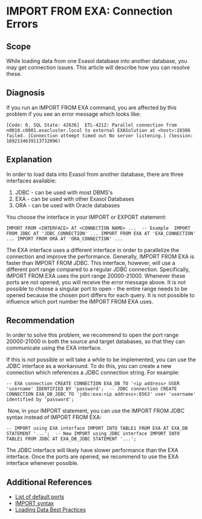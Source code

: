 # IMPORT FROM EXA: Connection Errors 
## Scope

While loading data from one Exasol database into another database, you may get connection issues. This article will describe how you can resolve these.

## Diagnosis

If you run an IMPORT FROM EXA command, you are affected by this problem if you see an error message which looks like:


```markup
[Code: 0, SQL State: 42636]  ETL-4212: Parallel connection from n0010.c0001.exacluster.local to external EXASolution at <host>:20386 failed. [Connection attempt timed out No server listening.] (Session: 1692134639113732096)
```
## Explanation

In order to load data into Exasol from another database, there are three interfaces available:

1. JDBC - can be used with most DBMS's
2. EXA - can be used with other Exasol Databases
3. ORA - can be used with Oracle databases

You choose the interface in your IMPORT or EXPORT statement:


```markup
IMPORT FROM <INTERFACE> AT <CONNECTION NAME> ...  -- Example  IMPORT FROM JDBC AT 'JDBC_CONNECTION' ... IMPORT FROM EXA AT 'EXA_CONNECTION' ... IMPORT FROM ORA AT 'ORA_CONNECTION' ...
```
The EXA interface uses a different interface in order to parallelize the connection and improve the performance. Generally, IMPORT FROM EXA is faster than IMPORT FROM JDBC. This interface, however, will use a different port range compared to a regular JDBC connection. Specifically, IMPORT FROM EXA uses the port range 20000-21000. Whenever these ports are not opened, you will receive the error message above. It is not possible to choose a singular port to open - the entire range needs to be opened because the chosen port differs for each query. It is not possible to influence which port number the IMPORT FROM EXA uses. 

## Recommendation

In order to solve this problem, we recommend to open the port range 20000-21000 in both the source and target databases, so that they can communicate using the EXA interface.

If this is not possible or will take a while to be implemented, you can use the JDBC interface as a workaround. To do this, you can create a new connection which references a JDBC connection string. For example:


```markup
-- EXA connection CREATE CONNECTION EXA_DB TO '<ip address> USER 'username' IDENTIFIED BY 'password';  -- JDBC connection CREATE CONNECTION EXA_DB_JDBC TO 'jdbc:exa:<ip address>:8563' user 'username' identified by 'password';
```
 Now, in your IMPORT statement, you can use the IMPORT FROM JDBC syntax instead of IMPORT FROM EXA:


```markup
-- IMPORT using EXA interface IMPORT INTO TABLE1 FROM EXA AT EXA_DB STATEMENT '...';  -- New IMPORT using JDBC interface IMPORT INTO TABLE1 FROM JDBC AT EXA_DB_JDBC STATEMENT '...';
```
 The JDBC interface will likely have slower performance than the EXA interface. Once the ports are opened, we recommend to use the EXA interface whenever possible.

## Additional References

* [List of default ports](https://docs.exasol.com/administration/on-premise/installation/prepareenvironment/cluster_network_access.htm#DefaultPorts)
* [IMPORT syntax](https://docs.exasol.com/sql/import.htm)
* [Loading Data Best Practices](https://docs.exasol.com/loading_data/best_practice.htm)
